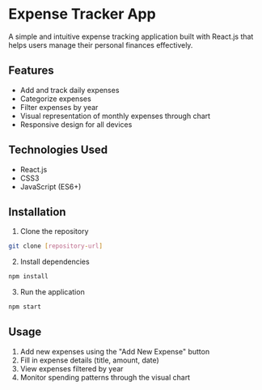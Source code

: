 # Expense Tracker App

A simple and intuitive expense tracking application built with React.js that helps users manage their personal finances effectively.

## Features

- Add and track daily expenses
- Categorize expenses
- Filter expenses by year
- Visual representation of monthly expenses through chart
- Responsive design for all devices

## Technologies Used

- React.js
- CSS3
- JavaScript (ES6+)

## Installation

1. Clone the repository
```bash
git clone [repository-url]
```

2. Install dependencies
```bash
npm install
```

3. Run the application
```bash
npm start
```

## Usage

1. Add new expenses using the "Add New Expense" button
2. Fill in expense details (title, amount, date)
3. View expenses filtered by year
4. Monitor spending patterns through the visual chart
